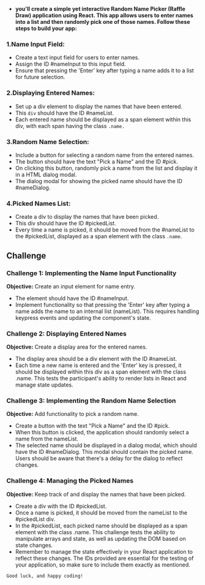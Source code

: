 - **you'll create a simple yet interactive Random Name Picker (Raffle Draw) application using React. This app allows users to enter names into a list and then randomly pick one of those names. Follow these steps to build your app:**

### 1.Name Input Field:

- Create a text input field for users to enter names.
- Assign the ID #nameInput to this input field.
- Ensure that pressing the 'Enter' key after typing a name adds it to a list for future selection.

### 2.Displaying Entered Names:

- Set up a div element to display the names that have been entered.
- This `div` should have the ID #nameList.
- Each entered name should be displayed as a span element within this div, with each span having the class `.name.`

### 3.Random Name Selection:

- Include a button for selecting a random name from the entered names.
- The button should have the text "Pick a Name" and the ID #pick.
- On clicking this button, randomly pick a name from the list and display it in a HTML dialog modal.
- The dialog modal for showing the picked name should have the ID #nameDialog.

### 4.Picked Names List:

- Create a div to display the names that have been picked.
- This div should have the ID #pickedList.
- Every time a name is picked, it should be moved from the #nameList to the #pickedList, displayed as a span element with the class `.name`.

## Challenge

### Challenge 1: Implementing the Name Input Functionality

**Objective:** Create an input element for name entry.

- The element should have the ID #nameInput.
- Implement functionality so that pressing the 'Enter' key after typing a name adds the name to an internal list (nameList). This requires handling keypress events and updating the component's state.

### Challenge 2: Displaying Entered Names
**Objective:** Create a display area for the entered names.

- The display area should be a div element with the ID #nameList.
- Each time a new name is entered and the 'Enter' key is pressed, it should be displayed within this div as a span element with the class .name. This tests the participant's ability to render lists in React and manage state updates.

### Challenge 3: Implementing the Random Name Selection
**Objective:** Add functionality to pick a random name.

- Create a button with the text "Pick a Name" and the ID #pick.
- When this button is clicked, the application should randomly select a name from the nameList.
- The selected name should be displayed in a dialog modal, which should have the ID #nameDialog. This modal should contain the picked name. Users should be aware that there's a delay for the dialog to reflect changes.

### Challenge 4: Managing the Picked Names
**Objective:** Keep track of and display the names that have been picked.

- Create a div with the ID #pickedList.
- Once a name is picked, it should be moved from the nameList to the #pickedList div.
- In the #pickedList, each picked name should be displayed as a span element with the class .name. This challenge tests the ability to manipulate arrays and state, as well as updating the DOM based on state changes.
- Remember to manage the state effectively in your React application to reflect these changes. The IDs provided are essential for the testing of your application, so make sure to include them exactly as mentioned.

`Good luck, and happy coding!`
